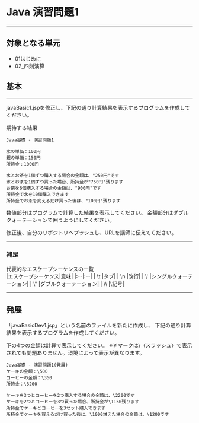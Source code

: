 # Java 演習問題1

---

## 対象となる単元

* 01はじめに
* 02_四則演算

## 基本

---

javaBasic1.jspを修正し、下記の通り計算結果を表示するプログラムを作成してください。

期待する結果

```text
Java基礎 - 演習問題1

水の単価：100円
親の単価：150円
所持金：1000円

水とお茶を1個ずつ購入する場合の金額は、"250円"です
水とお茶を1個ずつ買った場合、所持金が"750円"残ります
お茶を6個購入する場合の金額は、"900円"です
所持金で水を10個購入できます
所持金でお茶を変えるだけ買った後は、"100円"残ります
```

数値部分はプログラムで計算した結果を表示してください。
金額部分はダブルクォーテーションで囲うようにしてください。

修正後、自分のリポジトリへプッシュし、URLを講師に伝えてください。

---

### 補足

代表的なエスケープシーケンスの一覧  
|エスケープシーケンス|意味|
|:--|:--|
| \t |タブ|
| \n |改行|
| \\' |シングルクォーテーション|
| \\" |ダブルクォーテーション|
| \\\\ |\記号|

---

## 発展

「javaBasicDev1.jsp」という名前のファイルを新たに作成し、
下記の通り計算結果を表示するプログラムを作成してください。

下の4つの金額は計算で表示してください。
※￥マークは\（スラッシュ）で表示されても問題ありません。環境によって表示が異なります。

```text
Java基礎 - 演習問題1(発展)
ケーキの金額：\500
コーヒーの金額：\350
所持金：\3200

ケーキを3つとコーヒーを2つ購入する場合の金額は、\2200です
ケーキを2つとコーヒーを3つ買った場合、所持金が\1150残ります
所持金でケーキとコーヒーを3セット購入できます
所持金でケーキを買えるだけ買った後に、\1000増えた場合の金額は、\1200です
```
